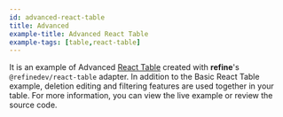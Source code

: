 ```yaml
---
id: advanced-react-table
title: Advanced
example-title: Advanced React Table
example-tags: [table,react-table]
---
```


It is an example of Advanced [React Table](https://react-table.tanstack.com/) created with **refine**'s `@refinedev/react-table` adapter. In addition to the Basic React Table example, deletion editing and filtering features are used together in your table. For more information, you can view the live example or review the source code.

<CodeSandboxExample path="table-react-table-advanced" />
